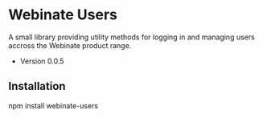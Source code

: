 Webinate Users
===============

A small library providing utility methods for logging in and managing users accross the Webinate product range.

* Version 0.0.5

## Installation

  npm install webinate-users